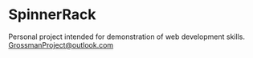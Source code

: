 # SpinnerRack
Personal project intended for demonstration of web development skills.
GrossmanProject@outlook.com
